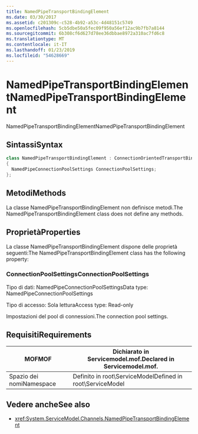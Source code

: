 ```yaml
---
title: NamedPipeTransportBindingElement
ms.date: 03/30/2017
ms.assetid: c201309c-c528-4b92-a53c-4d48151c5749
ms.openlocfilehash: 5cb5dbe50a5fec09f950a56ef12ac9b7fb7a8144
ms.sourcegitcommit: 6b308cf6d627d78ee36dbbae8972a310ac7fd6c8
ms.translationtype: MT
ms.contentlocale: it-IT
ms.lasthandoff: 01/23/2019
ms.locfileid: "54628669"
---
```

# <a name="namedpipetransportbindingelement"></a><span data-ttu-id="5b0af-102">NamedPipeTransportBindingElement</span><span class="sxs-lookup"><span data-stu-id="5b0af-102">NamedPipeTransportBindingElement</span></span>
<span data-ttu-id="5b0af-103">NamedPipeTransportBindingElement</span><span class="sxs-lookup"><span data-stu-id="5b0af-103">NamedPipeTransportBindingElement</span></span>  
  
## <a name="syntax"></a><span data-ttu-id="5b0af-104">Sintassi</span><span class="sxs-lookup"><span data-stu-id="5b0af-104">Syntax</span></span>  
  
```csharp
class NamedPipeTransportBindingElement : ConnectionOrientedTransportBindingElement  
{  
  NamedPipeConnectionPoolSettings ConnectionPoolSettings;  
};  
```  
  
## <a name="methods"></a><span data-ttu-id="5b0af-105">Metodi</span><span class="sxs-lookup"><span data-stu-id="5b0af-105">Methods</span></span>  
 <span data-ttu-id="5b0af-106">La classe NamedPipeTransportBindingElement non definisce metodi.</span><span class="sxs-lookup"><span data-stu-id="5b0af-106">The NamedPipeTransportBindingElement class does not define any methods.</span></span>  
  
## <a name="properties"></a><span data-ttu-id="5b0af-107">Proprietà</span><span class="sxs-lookup"><span data-stu-id="5b0af-107">Properties</span></span>  
 <span data-ttu-id="5b0af-108">La classe NamedPipeTransportBindingElement dispone delle proprietà seguenti:</span><span class="sxs-lookup"><span data-stu-id="5b0af-108">The NamedPipeTransportBindingElement class has the following property:</span></span>  
  
### <a name="connectionpoolsettings"></a><span data-ttu-id="5b0af-109">ConnectionPoolSettings</span><span class="sxs-lookup"><span data-stu-id="5b0af-109">ConnectionPoolSettings</span></span>  
 <span data-ttu-id="5b0af-110">Tipo di dati: NamedPipeConnectionPoolSettings</span><span class="sxs-lookup"><span data-stu-id="5b0af-110">Data type: NamedPipeConnectionPoolSettings</span></span>  
  
 <span data-ttu-id="5b0af-111">Tipo di accesso: Sola lettura</span><span class="sxs-lookup"><span data-stu-id="5b0af-111">Access type: Read-only</span></span>  
  
 <span data-ttu-id="5b0af-112">Impostazioni del pool di connessioni.</span><span class="sxs-lookup"><span data-stu-id="5b0af-112">The connection pool settings.</span></span>  
  
## <a name="requirements"></a><span data-ttu-id="5b0af-113">Requisiti</span><span class="sxs-lookup"><span data-stu-id="5b0af-113">Requirements</span></span>  
  
|<span data-ttu-id="5b0af-114">MOF</span><span class="sxs-lookup"><span data-stu-id="5b0af-114">MOF</span></span>|<span data-ttu-id="5b0af-115">Dichiarato in Servicemodel.mof.</span><span class="sxs-lookup"><span data-stu-id="5b0af-115">Declared in Servicemodel.mof.</span></span>|  
|---------|-----------------------------------|  
|<span data-ttu-id="5b0af-116">Spazio dei nomi</span><span class="sxs-lookup"><span data-stu-id="5b0af-116">Namespace</span></span>|<span data-ttu-id="5b0af-117">Definito in root\ServiceModel</span><span class="sxs-lookup"><span data-stu-id="5b0af-117">Defined in root\ServiceModel</span></span>|  
  
## <a name="see-also"></a><span data-ttu-id="5b0af-118">Vedere anche</span><span class="sxs-lookup"><span data-stu-id="5b0af-118">See also</span></span>
- <xref:System.ServiceModel.Channels.NamedPipeTransportBindingElement>
